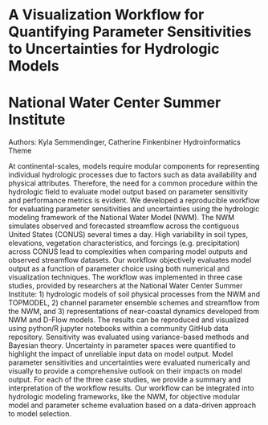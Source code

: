 # A Visualization Workflow for Quantifying Parameter Sensitivities to Uncertainties for Hydrologic Models
# National Water Center Summer Institute 
Authors: Kyla Semmendinger, Catherine Finkenbiner
Hydroinformatics Theme

At continental-scales, models require modular components for representing individual hydrologic processes due to factors such as data availability and physical attributes. Therefore, the need for a common procedure within the hydrologic field to evaluate model output based on parameter sensitivity and performance metrics is evident. We developed a reproducible workflow for evaluating parameter sensitivities and uncertainties using the hydrologic modeling framework of the National Water Model (NWM). The NWM simulates observed and forecasted streamflow across the contiguous United States (CONUS) several times a day. High variability in soil types, elevations, vegetation characteristics, and forcings (e.g. precipitation) across CONUS lead to complexities when comparing model outputs and observed streamflow datasets. Our workflow objectively evaluates model output as a function of parameter choice using both numerical and visualization techniques. The workflow was implemented in three case studies, provided by researchers at the National Water Center Summer Institute: 1) hydrologic models of soil physical processes from the NWM and TOPMODEL, 2) channel parameter ensemble schemes and streamflow from the NWM, and 3) representations of near-coastal dynamics developed from NWM and D-Flow models. The results can be reproduced and visualized using python/R jupyter notebooks within a community GitHub data repository. Sensitivity was evaluated using variance-based methods and Bayesian theory. Uncertainty in parameter spaces were quantified to highlight the impact of unreliable input data on model output. Model parameter sensitivities and uncertainties were evaluated numerically and visually to provide a comprehensive outlook on their impacts on model output. For each of the three case studies, we provide a summary and interpretation of the workflow results. Our workflow can be integrated into hydrologic modeling frameworks, like the NWM, for objective modular model and parameter scheme evaluation based on a data-driven approach to model selection.
